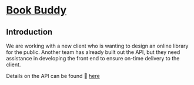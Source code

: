 # [Book Buddy](https://stately-choux-30c197.netlify.app/)

## Introduction

We are working with a new client who is wanting to design an online library for the public. Another team has already built out the API, but they need assistance in developing the front end to ensure on-time delivery to the client.

Details on the API can be found 🔗 [here](https://fsa-book-buddy-b6e748d1380d.herokuapp.com/docs/)



